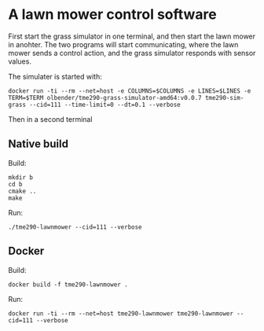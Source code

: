 # A lawn mower control software

First start the grass simulator in one terminal, and then start the lawn mower
in anohter. The two programs will start communicating, where the lawn mower
sends a control action, and the grass simulator responds with sensor values.

The simulater is started with:

    docker run -ti --rm --net=host -e COLUMNS=$COLUMNS -e LINES=$LINES -e TERM=$TERM olbender/tme290-grass-simulator-amd64:v0.0.7 tme290-sim-grass --cid=111 --time-limit=0 --dt=0.1 --verbose


Then in a second terminal

## Native build

Build:

    mkdir b
    cd b
    cmake ..
    make

Run:

    ./tme290-lawnmower --cid=111 --verbose


## Docker 

Build:

    docker build -f tme290-lawnmower .

Run:

    docker run -ti --rm --net=host tme290-lawnmower tme290-lawnmower --cid=111 --verbose